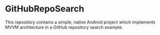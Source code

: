 # GitHubRepoSearch
This repository contains a simple, native Android project which implements MVVM architecture in a GitHub repository search example. 
